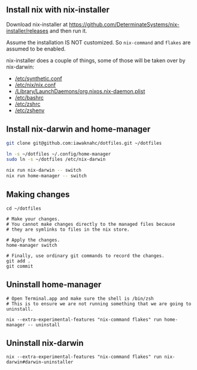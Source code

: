 ## Install nix with nix-installer

Download nix-installer at https://github.com/DeterminateSystems/nix-installer/releases
and then run it.

Assume the installation IS NOT customized. So `nix-command` and `flakes` are assumed to be enabled.

nix-installer does a couple of things, some of those will be taken over by nix-darwin:

- [/etc/synthetic.conf](https://github.com/LnL7/nix-darwin/blob/master/modules/system/base.nix)
- [/etc/nix/nix.conf](https://github.com/LnL7/nix-darwin/blob/master/modules/nix/default.nix#L54)
- [/Library/LaunchDaemons/org.nixos.nix-daemon.plist](https://github.com/LnL7/nix-darwin/blob/master/modules/services/nix-daemon.nix#L46)
- [/etc/bashrc](https://github.com/LnL7/nix-darwin/blob/master/modules/programs/bash/default.nix#L56)
- [/etc/zshrc](https://github.com/LnL7/nix-darwin/blob/master/modules/programs/zsh/default.nix#L177)
- [/etc/zshenv](https://github.com/LnL7/nix-darwin/blob/master/modules/programs/zsh/default.nix#L131)

## Install nix-darwin and home-manager

```sh
git clone git@github.com:iawaknahc/dotfiles.git ~/dotfiles

ln -s ~/dotfiles ~/.config/home-manager
sudo ln -s ~/dotfiles /etc/nix-darwin

nix run nix-darwin -- switch
nix run home-manager -- switch
```

## Making changes

```
cd ~/dotfiles

# Make your changes.
# You cannot make changes directly to the managed files because
# they are symlinks to files in the nix store.

# Apply the changes.
home-manager switch

# Finally, use ordinary git commands to record the changes.
git add .
git commit
```

## Uninstall home-manager

```
# Open Terminal.app and make sure the shell is /bin/zsh
# This is to ensure we are not running something that we are going to uninstall.

nix --extra-experimental-features "nix-command flakes" run home-manager -- uninstall
```

## Uninstall nix-darwin

```
nix --extra-experimental-features "nix-command flakes" run nix-darwin#darwin-uninstaller
```
